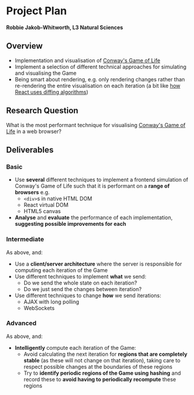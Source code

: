 # Project Plan
**Robbie Jakob-Whitworth, L3 Natural Sciences**

## Overview
- Implementation and visualisation of [Conway's Game of Life](https://en.wikipedia.org/wiki/Conway%27s_Game_of_Life)
- Implement a selection of different technical approaches for simulating and visualising the Game
- Being smart about rendering, e.g. only rendering changes rather than re-rendering the entire visualisation on each iteration (a bit like [how React uses diffing algorithms](https://reactjs.org/docs/reconciliation.html))

## Research Question
What is the most performant technique for visualising [Conway's Game of Life](https://en.wikipedia.org/wiki/Conway%27s_Game_of_Life) in a web browser?

## Deliverables
### Basic

- Use **several** different techniques to implement a frontend simulation of Conway's Game of Life such that it is performant on a **range of browsers** e.g.
    - `<div>`s in native HTML DOM
    - React virtual DOM
    - HTML5 canvas
- **Analyse** and **evaluate** the performance of each implementation, **suggesting possible improvements for each**


### Intermediate
As above, and:

- Use a **client/server architecture** where the server is responsible for computing each iteration of the Game
- Use different techniques to implement **what** we send:
    - Do we send the whole state on each iteration?
    - Do we just send the changes between iteration?
- Use different techniques to change **how** we send iterations:
    - AJAX with long polling
    - WebSockets


### Advanced
As above, and:

- **Intelligently** compute each iteration of the Game:
    - Avoid calculating the next iteration for **regions that are completely stable** (as these will not change on that iteration), taking care to respect possible changes at the boundaries of these regions
    - Try to **identify periodic regions of the Game using hashing** and record these to **avoid having to periodically recompute** these regions
